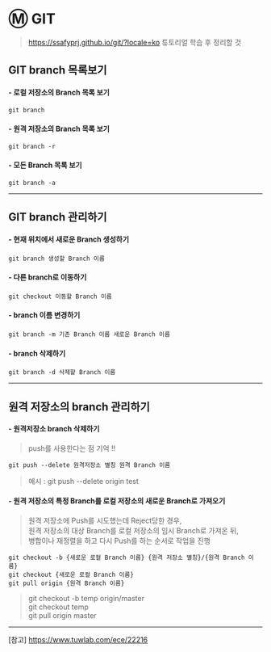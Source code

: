 # Ⓜ GIT 

> https://ssafyprj.github.io/git/?locale=ko  튜토리얼 학습 후 정리할 것    
## GIT branch 목록보기   
#### - 로컬 저장소의 Branch 목록 보기    
```text
git branch
```   

#### - 원격 저장소의 Branch 목록 보기   
```text
git branch -r
```    

#### - 모든 Branch 목록 보기       
```text
git branch -a
```     
---    
## GIT branch 관리하기 
#### - 현재 위치에서 새로운 Branch 생성하기   
```text
git branch 생성할 Branch 이름
```     

#### - 다른 branch로 이동하기
```text
git checkout 이동할 Branch 이름
```   

#### - branch 이름 변경하기    
```text 
git branch -m 기존 Branch 이름 새로운 Branch 이름
```   

#### - branch 삭제하기   
```text   
git branch -d 삭제할 Branch 이름
```     

---    

## 원격 저장소의 branch 관리하기    
#### - 원격저장소 branch 삭제하기   
> push를 사용한다는 점 기억 !!      
```text 
git push --delete 원격저장소 별칭 원격 Branch 이름
```
> 예시 : git push --delete origin test     


#### - 원격 저장소의 특정 Branch를 로컬 저장소의 새로운 Branch로 가져오기     
> 원격 저장소에 Push를 시도했는데 Reject당한 경우,      
> 원격 저장소의 대상 Branch를 로컬 저장소의 임시 Branch로 가져온 뒤,      
> 병합이나 재정렬을 하고 다시 Push를 하는 순서로 작업을 진행     
```text
git checkout -b {새로운 로컬 Branch 이름} {원격 저장소 별칭}/{원격 Branch 이름}
git checkout {새로운 로컬 Branch 이름}
git pull origin {원격 Branch 이름}
```      
> git checkout -b temp origin/master    
> git checkout temp    
> git pull origin master     

---    
[참고] https://www.tuwlab.com/ece/22216     


